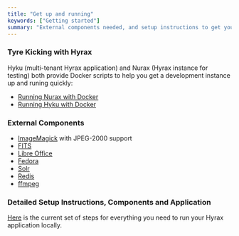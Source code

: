 ```yaml
---
title: "Get up and running"
keywords: ["Getting started"]
summary: "External components needed, and setup instructions to get your application running locally"
---
```


### Tyre Kicking with Hyrax

Hyku (multi-tenant Hyrax application) and Nurax (Hyrax instance for testing) both provide Docker scripts to help you get a development instance up and runing quickly:

- [Running Nurax with Docker](https://github.com/curationexperts/nurax/blob/master/DOCKER.md)
- [Running Hyku with Docker](https://github.com/samvera/hyku#with-docker)

### External Components

- [ImageMagick](http://www.imagemagick.org/) with JPEG-2000 support
- [FITS](https://projects.iq.harvard.edu/fits/downloads)
- [Libre Office](https://www.libreoffice.org/)
- [Fedora](http://www.fedora-commons.org/)
- [Solr](http://lucene.apache.org/solr/)
- [Redis](http://redis.io/)
- [ffmpeg](https://github.com/samvera/hyrax#transcoding)

### Detailed Setup Instructions, Components and Application

[Here](https://github.com/samvera/hyrax#getting-started) is the current set of steps for everything you need to run your Hyrax application locally.
